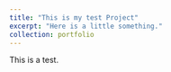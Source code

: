 ```yaml
---
title: "This is my test Project"
excerpt: "Here is a little something."
collection: portfolio
---
```


This is a test.
